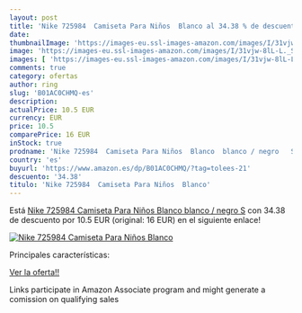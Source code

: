 ```yaml
---
layout: post
title: 'Nike 725984  Camiseta Para Niños  Blanco al 34.38 % de descuento'
date: 
thumbnailImage: 'https://images-eu.ssl-images-amazon.com/images/I/31vjw-8lL-L._SL200_.jpg'
image: 'https://images-eu.ssl-images-amazon.com/images/I/31vjw-8lL-L._SL200_.jpg'
images: [ 'https://images-eu.ssl-images-amazon.com/images/I/31vjw-8lL-L._SL200_.jpg' ]
comments: true
category: ofertas
author: ring
slug: 'B01AC0CHMQ-es'
description:
actualPrice: 10.5 EUR
currency: EUR
price: 10.5
comparePrice: 16 EUR
inStock: true
prodname: 'Nike 725984  Camiseta Para Niños  Blanco  blanco / negro   S'
country: 'es'
buyurl: 'https://www.amazon.es/dp/B01AC0CHMQ/?tag=tolees-21'
descuento: '34.38'
titulo: 'Nike 725984  Camiseta Para Niños  Blanco'
---
```


Está [Nike 725984  Camiseta Para Niños  Blanco  blanco / negro   S](https://www.amazon.es/dp/B01AC0CHMQ/?tag=tolees-21) con 34.38 de descuento por 10.5 EUR (original: 16 EUR) en el siguiente enlace!

[![Nike 725984  Camiseta Para Niños  Blanco](https://images-eu.ssl-images-amazon.com/images/I/31vjw-8lL-L._SL200_.jpg)](https://www.amazon.es/dp/B01AC0CHMQ/?tag=tolees-21)

Principales características:


[Ver la oferta!!](https://www.amazon.es/dp/B01AC0CHMQ/?tag=tolees-21)

Links participate in Amazon Associate program and might generate a comission on qualifying sales


